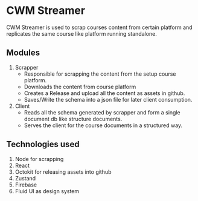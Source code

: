 # CWM Streamer

CWM Streamer is used to scrap courses content from certain platform and replicates the same course like platform running standalone.

## Modules
1. Scrapper
    * Responsible for scrapping the content from the setup course platform.
    * Downloads the content from course platform 
    * Creates a Release and upload all the content as assets in github.
    * Saves/Write the schema into a json file for later client consumption.
2. Client
    * Reads all the schema generated by scrapper and form a single document db like structure documents.
    * Serves the client for the course documents in a structured way.

## Technologies used
1. Node for scrapping
2. React
3. Octokit for releasing assets into github
4. Zustand
5. Firebase
6. Fluid UI as design system